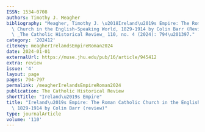 ```yaml
---
ISSN: 1534-0708
authors: Timothy J. Meagher
bibliography: "Meagher, Timothy J. \u2018Ireland\u2019s Empire: The Roman Catholic\
  \ Church in the English-Speaking World, 1829-1914 by Colin Barr (Review)\u2019.\
  \ _The Catholic Historical Review_ 110, no. 4 (2024): 794\u201397."
category: '202412'
citekey: meagherIrelandsEmpireRoman2024
date: 2024-01-01
externalUrl: https://muse.jhu.edu/pub/16/article/945412
extra: review
issue: '4'
layout: page
pages: 794-797
permalink: /meagherIrelandsEmpireRoman2024
publication: The Catholic Historical Review
shortTitle: "Ireland\u2019s Empire"
title: "Ireland\u2019s Empire: The Roman Catholic Church in the English-Speaking World,\
  \ 1829-1914 by Colin Barr (review)"
type: journalArticle
volume: '110'
---
```

